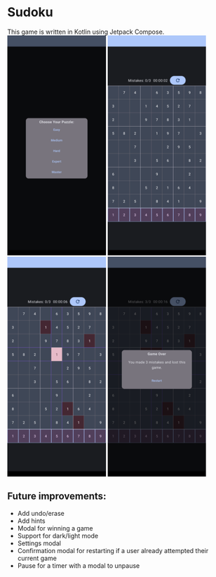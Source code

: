 # Sudoku
This game is written in Kotlin using Jetpack Compose.
<img src="./screenshots/starting-screen.png" height="500" /> <img src="./screenshots/app-view.png" height="500" /> <img src="./screenshots/selected-cell-view.png" height="500" /> <img src="./screenshots/lost-screen.png" height="500" />


## Future improvements:
- Add undo/erase
- Add hints
- Modal for winning a game
- Support for dark/light mode
- Settings modal
- Confirmation modal for restarting if a user already attempted their current game
- Pause for a timer with a modal to unpause
